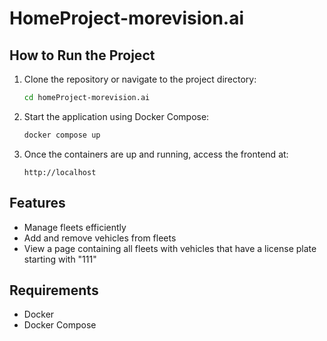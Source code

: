 # HomeProject-morevision.ai

## How to Run the Project

1. Clone the repository or navigate to the project directory:
   ```sh
   cd homeProject-morevision.ai
   ```

2. Start the application using Docker Compose:
   ```sh
   docker compose up
   ```

3. Once the containers are up and running, access the frontend at:
   ```
   http://localhost
   ```

## Features
- Manage fleets efficiently
- Add and remove vehicles from fleets
- View a page containing all fleets with vehicles that have a license plate starting with "111"

## Requirements
- Docker
- Docker Compose
